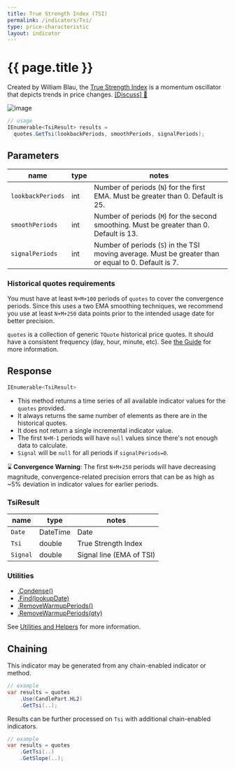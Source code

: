 ```yaml
---
title: True Strength Index (TSI)
permalink: /indicators/Tsi/
type: price-characteristic
layout: indicator
---
```


# {{ page.title }}

Created by William Blau, the [True Strength Index](https://en.wikipedia.org/wiki/True_strength_index) is a momentum oscillator that depicts trends in price changes.
[[Discuss] :speech_balloon:]({{site.github.repository_url}}/discussions/300 "Community discussion about this indicator")

![image]({{site.baseurl}}/assets/charts/Tsi.png)

```csharp
// usage
IEnumerable<TsiResult> results =
  quotes.GetTsi(lookbackPeriods, smoothPeriods, signalPeriods);
```

## Parameters

| name | type | notes
| -- |-- |--
| `lookbackPeriods` | int | Number of periods (`N`) for the first EMA.  Must be greater than 0.  Default is 25.
| `smoothPeriods` | int | Number of periods (`M`) for the second smoothing.  Must be greater than 0.  Default is 13.
| `signalPeriods` | int | Number of periods (`S`) in the TSI moving average.  Must be greater than or equal to 0.  Default is 7.

### Historical quotes requirements

You must have at least `N+M+100` periods of `quotes` to cover the convergence periods.  Since this uses a two EMA smoothing techniques, we recommend you use at least `N+M+250` data points prior to the intended usage date for better precision.

`quotes` is a collection of generic `TQuote` historical price quotes.  It should have a consistent frequency (day, hour, minute, etc).  See [the Guide]({{site.baseurl}}/guide/#historical-quotes) for more information.

## Response

```csharp
IEnumerable<TsiResult>
```

- This method returns a time series of all available indicator values for the `quotes` provided.
- It always returns the same number of elements as there are in the historical quotes.
- It does not return a single incremental indicator value.
- The first `N+M-1` periods will have `null` values since there's not enough data to calculate.
- `Signal` will be `null` for all periods if `signalPeriods=0`.

:hourglass: **Convergence Warning**: The first `N+M+250` periods will have decreasing magnitude, convergence-related precision errors that can be as high as ~5% deviation in indicator values for earlier periods.

### TsiResult

| name | type | notes
| -- |-- |--
| `Date` | DateTime | Date
| `Tsi` | double | True Strength Index
| `Signal` | double | Signal line (EMA of TSI)

### Utilities

- [.Condense()]({{site.baseurl}}/utilities#condense)
- [.Find(lookupDate)]({{site.baseurl}}/utilities#find-indicator-result-by-date)
- [.RemoveWarmupPeriods()]({{site.baseurl}}/utilities#remove-warmup-periods)
- [.RemoveWarmupPeriods(qty)]({{site.baseurl}}/utilities#remove-warmup-periods)

See [Utilities and Helpers]({{site.baseurl}}/utilities#utilities-for-indicator-results) for more information.

## Chaining

This indicator may be generated from any chain-enabled indicator or method.

```csharp
// example
var results = quotes
    .Use(CandlePart.HL2)
    .GetTsi(..);
```

Results can be further processed on `Tsi` with additional chain-enabled indicators.

```csharp
// example
var results = quotes
    .GetTsi(..)
    .GetSlope(..);
```
